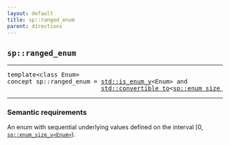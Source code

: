 ```yaml
---
layout: default
title: sp::ranged_enum
parent: directions
---
```


## `sp::ranged_enum`

---

<pre>
template&lt;class Enum>
concept sp::ranged_enum = <a href="https://en.cppreference.com/w/cpp/types/is_enum">std::is_enum_v</a>&lt;Enum> and
                          <a href="https://en.cppreference.com/w/cpp/concepts/convertible_to">std::convertible_to</a>&lt;<a href="spenum_size.html">sp::enum_size_v</a>&lt;Enum>, <a href="https://en.cppreference.com/w/cpp/types/size_t">std::size_t</a>>;
</pre>

---

### Semantic requirements

An enum with sequential underlying values defined on the interval
[0, [`sp::enum_size_v<Enum>`](#spenum_size)).

